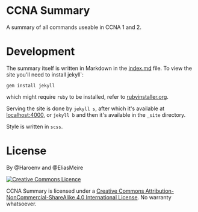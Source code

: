 # CCNA Summary

A summary of all commands useable in CCNA 1 and 2.

# Development

The summary itself is written in Markdown in the [index.md](index.md) file. To view the site you'll need to install jekyll`:

```
gem install jekyll
```

which might require `ruby` to be installed, refer to [rubyinstaller.org](http://rubyinstaller.org).

Serving the site is done by `jekyll s`, after which it's available at [localhost:4000](http://localhost:4000), or `jekyll b` and then it's available in the `_site` directory.

Style is written in `scss`.

# License

By @Haroenv and @EliasMeire

[![Creative Commons Licence](https://i.creativecommons.org/l/by-nc-sa/4.0/88x31.png)](http://creativecommons.org/licenses/by-nc-sa/4.0/)

CCNA Summary is licensed under a [Creative Commons Attribution-NonCommercial-ShareAlike 4.0 International License](http://creativecommons.org/licenses/by-nc-sa/4.0/). No warranty whatsoever.